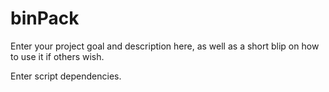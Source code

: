# binPack

Enter your project goal and description here, as well as a short blip on how to use it if others wish.

Enter script dependencies.
